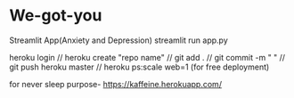 # We-got-you
Streamlit App(Anxiety and Depression)
streamlit run app.py
<!-- commands to push -->
heroku login //
heroku create "repo name" //
git add . //
git commit -m " " //
git push heroku master //
heroku ps:scale web=1 (for free deployment)

for never sleep purpose-
https://kaffeine.herokuapp.com/

